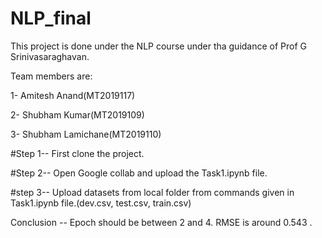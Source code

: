 # NLP_final
This project is done under the NLP course under tha guidance of Prof G Srinivasaraghavan.


Team members are:


1- Amitesh Anand(MT2019117)


2- Shubham Kumar(MT2019109)


3- Shubham Lamichane(MT2019110)


#Step 1-- First clone the project.


#Step 2-- Open Google collab and upload the Task1.ipynb file.


#step 3-- Upload datasets from local folder from commands given in Task1.ipynb file.(dev.csv, test.csv, train.csv)




Conclusion -- Epoch should be between 2 and 4.
RMSE is around 0.543 .
